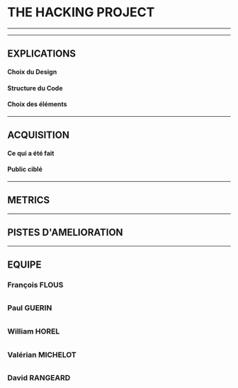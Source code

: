 # THE HACKING PROJECT
---

---
## EXPLICATIONS

#### Choix du Design

#### Structure du Code

#### Choix des éléments

---
## ACQUISITION

#### Ce qui a été fait

#### Public ciblé

---
## METRICS

---
## PISTES D'AMELIORATION

---
## EQUIPE

### François FLOUS
######

### Paul GUERIN
######

### William HOREL
######

### Valérian MICHELOT
######

### David RANGEARD
######
